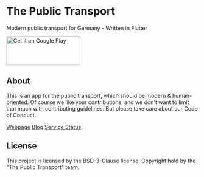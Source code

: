 # The Public Transport

Modern public transport for Germany - Written in Flutter

[<img alt='Get it on Google Play' src='https://play.google.com/intl/en_us/badges/images/generic/en_badge_web_generic.png' width="194" height="75"/>](https://play.google.com/store/apps/details?id=de.pdesire.thepublictransportapp&pcampaignid=MKT-Other-global-all-co-prtnr-py-PartBadge-Mar2515-1)

## About

This is an app for the public transport, which should be modern & human-oriented.
Of course we like your contributions, and we don't want to limit that much with contributing guidelines.
But please take care about our Code of Conduct.

[Webpage](https://thepublictransport.de)
[Blog](https://thepublictransport.de/blog)
[Service Status](https://thepublictransport.de/status)

## License

This project is licensed by the BSD-3-Clause license. Copyright hold by the "The Public Transport" team.

